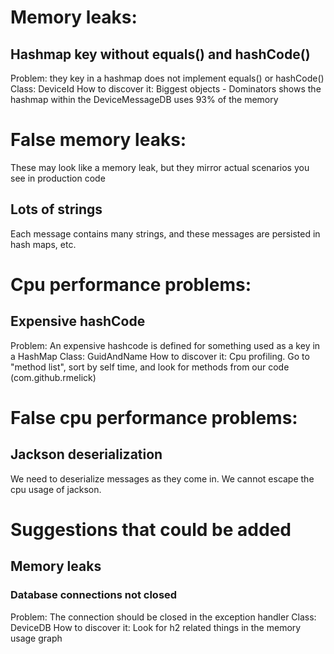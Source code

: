 # Memory leaks:
## Hashmap key without equals() and hashCode()
  Problem: they key in a hashmap does not implement equals() or hashCode()
  Class: DeviceId
  How to discover it:  Biggest objects - Dominators shows the hashmap within the DeviceMessageDB 
  uses 93% of the memory

# False memory leaks:
These may look like a memory leak, but they mirror actual scenarios you see in production code
## Lots of strings
  Each message contains many strings, and these messages are persisted in hash maps, etc.


# Cpu performance problems:
## Expensive hashCode 
  Problem: An expensive hashcode is defined for something used as a key in a HashMap
  Class: GuidAndName
  How to discover it: Cpu profiling.  Go to "method list", sort by self time, and look for methods from our code
  (com.github.rmelick)
  
# False cpu performance problems:
## Jackson deserialization
  We need to deserialize messages as they come in.  We cannot escape the cpu usage of jackson.
  
# Suggestions that could be added
## Memory leaks
### Database connections not closed
  Problem: The connection should be closed in the exception handler
  Class: DeviceDB
  How to discover it: Look for h2 related things in the memory usage graph